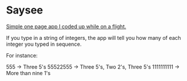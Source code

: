 # Saysee

<a href="http://www.willfolsom.com/Saysee.html">Simple one page app I coded up while on a flight.</a>

If you type in a string of integers, the app will tell you how many of each integer you typed in sequence.


For instance:

555 -> Three 5's
55522555 -> Three 5's, Two 2's, Three 5's
1111111111 -> More than nine 1's
